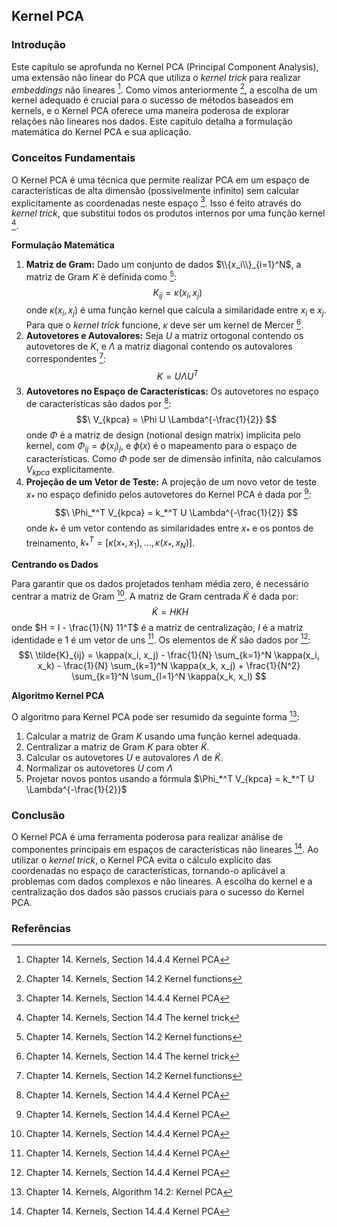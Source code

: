 ## Kernel PCA

### Introdução
Este capítulo se aprofunda no Kernel PCA (Principal Component Analysis), uma extensão não linear do PCA que utiliza o *kernel trick* para realizar *embeddings* não lineares [^494]. Como vimos anteriormente [^481], a escolha de um kernel adequado é crucial para o sucesso de métodos baseados em kernels, e o Kernel PCA oferece uma maneira poderosa de explorar relações não lineares nos dados. Este capítulo detalha a formulação matemática do Kernel PCA e sua aplicação.

### Conceitos Fundamentais

O Kernel PCA é uma técnica que permite realizar PCA em um espaço de características de alta dimensão (possivelmente infinito) sem calcular explicitamente as coordenadas neste espaço [^494]. Isso é feito através do *kernel trick*, que substitui todos os produtos internos por uma função kernel [^488].

**Formulação Matemática**

1.  **Matriz de Gram:** Dado um conjunto de dados $\\{x_i\\}_{i=1}^N$, a matriz de Gram $K$ é definida como [^481]:
    $$\
    K_{ij} = \kappa(x_i, x_j)
    $$
    onde $\kappa(x_i, x_j)$ é uma função kernel que calcula a similaridade entre $x_i$ e $x_j$. Para que o *kernel trick* funcione, $\kappa$ deve ser um kernel de Mercer [^488].
2.  **Autovetores e Autovalores:** Seja $U$ a matriz ortogonal contendo os autovetores de $K$, e $\Lambda$ a matriz diagonal contendo os autovalores correspondentes [^481]:
    $$\
    K = U \Lambda U^T
    $$
3.  **Autovetores no Espaço de Características:** Os autovetores no espaço de características são dados por [^494]:
    $$\
    V_{kpca} = \Phi U \Lambda^{-\frac{1}{2}}
    $$
    onde $\Phi$ é a matriz de design (notional design matrix) implícita pelo kernel, com $\Phi_{ij} = \phi(x_i)_j$, e $\phi(x)$ é o mapeamento para o espaço de características. Como $\Phi$ pode ser de dimensão infinita, não calculamos $V_{kpca}$ explicitamente.
4.  **Projeção de um Vetor de Teste:** A projeção de um novo vetor de teste $x_*$ no espaço definido pelos autovetores do Kernel PCA é dada por [^494]:
    $$\
    \Phi_*^T V_{kpca} = k_*^T U \Lambda^{-\frac{1}{2}}
    $$
    onde $k_*$ é um vetor contendo as similaridades entre $x_*$ e os pontos de treinamento, $k_*^T = [\kappa(x_*, x_1), \dots, \kappa(x_*, x_N)]$.

**Centrando os Dados**

Para garantir que os dados projetados tenham média zero, é necessário centrar a matriz de Gram [^494]. A matriz de Gram centrada $\tilde{K}$ é dada por:
$$\
\tilde{K} = H K H
$$
onde $H = I - \frac{1}{N} 11^T$ é a matriz de centralização, $I$ é a matriz identidade e $1$ é um vetor de uns [^494]. Os elementos de $\tilde{K}$ são dados por [^494]:
$$\
\tilde{K}_{ij} = \kappa(x_i, x_j) - \frac{1}{N} \sum_{k=1}^N \kappa(x_i, x_k) - \frac{1}{N} \sum_{k=1}^N \kappa(x_k, x_j) + \frac{1}{N^2} \sum_{k=1}^N \sum_{l=1}^N \kappa(x_k, x_l)
$$

**Algoritmo Kernel PCA**

O algoritmo para Kernel PCA pode ser resumido da seguinte forma [^495]:

1.  Calcular a matriz de Gram $K$ usando uma função kernel adequada.
2.  Centralizar a matriz de Gram $K$ para obter $\tilde{K}$.
3.  Calcular os autovetores $U$ e autovalores $\Lambda$ de $\tilde{K}$.
4.  Normalizar os autovetores $U$ com $\Lambda$
5.  Projetar novos pontos usando a fórmula $\Phi_*^T V_{kpca} = k_*^T U \Lambda^{-\frac{1}{2}}$

### Conclusão

O Kernel PCA é uma ferramenta poderosa para realizar análise de componentes principais em espaços de características não lineares [^494]. Ao utilizar o *kernel trick*, o Kernel PCA evita o cálculo explícito das coordenadas no espaço de características, tornando-o aplicável a problemas com dados complexos e não lineares. A escolha do kernel e a centralização dos dados são passos cruciais para o sucesso do Kernel PCA.

### Referências

[^481]: Chapter 14. Kernels, Section 14.2 Kernel functions
[^488]: Chapter 14. Kernels, Section 14.4 The kernel trick
[^494]: Chapter 14. Kernels, Section 14.4.4 Kernel PCA
[^495]: Chapter 14. Kernels, Algorithm 14.2: Kernel PCA
<!-- END -->